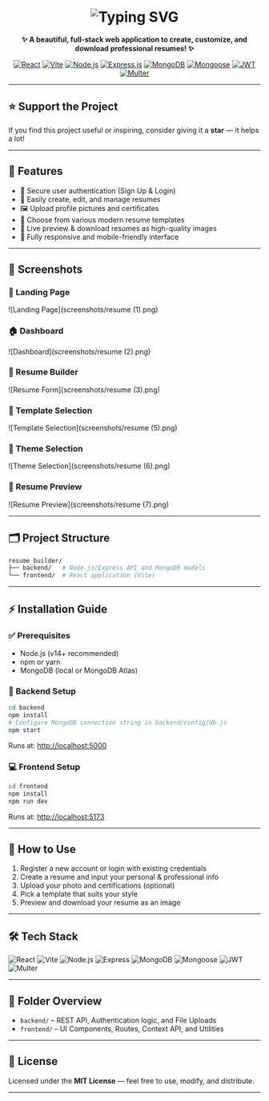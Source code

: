 <h1 align="center">
  <img src="https://readme-typing-svg.demolab.com?font=Fira+Code&duration=3000&pause=500&color=61DAFB&center=true&vCenter=true&width=435&lines=🚀+Welcome+to+Resume+Builder!;Build+your+professional+resume+in+minutes." alt="Typing SVG" />
</h1>

<p align="center">
  <strong>✨ A beautiful, full-stack web application to create, customize, and download professional resumes! ✨</strong>
</p>

<p align="center">
  <a href="https://react.dev/"><img src="https://img.shields.io/badge/React-20232A?style=for-the-badge&logo=react&logoColor=61DAFB" alt="React" /></a>
  <a href="https://vitejs.dev/"><img src="https://img.shields.io/badge/Vite-646CFF?style=for-the-badge&logo=vite&logoColor=FFD62E" alt="Vite" /></a>
  <a href="https://nodejs.org/"><img src="https://img.shields.io/badge/Node.js-339933?style=for-the-badge&logo=nodedotjs&logoColor=white" alt="Node.js" /></a>
  <a href="https://expressjs.com/"><img src="https://img.shields.io/badge/Express.js-000000?style=for-the-badge&logo=express&logoColor=white" alt="Express.js" /></a>
  <a href="https://www.mongodb.com/"><img src="https://img.shields.io/badge/MongoDB-4EA94B?style=for-the-badge&logo=mongodb&logoColor=white" alt="MongoDB" /></a>
  <a href="https://mongoosejs.com/"><img src="https://img.shields.io/badge/Mongoose-880000?style=for-the-badge&logo=mongoose&logoColor=white" alt="Mongoose" /></a>
  <a href="https://jwt.io/"><img src="https://img.shields.io/badge/JWT-black?style=for-the-badge&logo=JSON%20web%20tokens" alt="JWT" /></a>
  <a href="https://github.com/expressjs/multer"><img src="https://img.shields.io/badge/Multer-FF4A00?style=for-the-badge&logo=multer&logoColor=white" alt="Multer" /></a>
</p>

---

## ⭐ Support the Project

If you find this project useful or inspiring, consider giving it a **star** — it helps a lot!

---

## 🌟 Features

* 🔐 Secure user authentication (Sign Up & Login)
* 📄 Easily create, edit, and manage resumes
* 🖼️ Upload profile pictures and certificates
* 🎨 Choose from various modern resume templates
* 🔄 Live preview & download resumes as high-quality images
* 📱 Fully responsive and mobile-friendly interface

---


## 📸 Screenshots

### 🔐 Landing Page
![Landing Page](screenshots/resume (1).png)

### 🏠 Dashboard
![Dashboard](screenshots/resume (2).png)

### 📝 Resume Builder
![Resume Form](screenshots/resume (3).png)

### 🎨 Template Selection
![Template Selection](screenshots/resume (5).png)

### 📄 Theme Selection
![Theme Selection](screenshots/resume (6).png)

### 📄 Resume Preview
![Resume Preview](screenshots/resume (7).png)


---

## 🗂️ Project Structure

```bash
resume_builder/
├── backend/   # Node.js/Express API and MongoDB models
└── frontend/  # React application (Vite)
```

---

## ⚡ Installation Guide

### ✅ Prerequisites

* Node.js (v14+ recommended)
* npm or yarn
* MongoDB (local or MongoDB Atlas)

### 🚀 Backend Setup

```bash
cd backend
npm install
# Configure MongoDB connection string in backend/config/db.js
npm start
```

Runs at: [http://localhost:5000](http://localhost:5000)

### 💻 Frontend Setup

```bash
cd frontend
npm install
npm run dev
```

Runs at: [http://localhost:5173](http://localhost:5173)

---

## 🧪 How to Use

1. Register a new account or login with existing credentials
2. Create a resume and input your personal & professional info
3. Upload your photo and certifications (optional)
4. Pick a template that suits your style
5. Preview and download your resume as an image

---

## 🛠️ Tech Stack

<p align="left">
  <img src="https://img.shields.io/badge/React-20232A?style=for-the-badge&logo=react&logoColor=61DAFB" alt="React"/>
  <img src="https://img.shields.io/badge/Vite-646CFF?style=for-the-badge&logo=vite&logoColor=FFD62E" alt="Vite"/>
  <img src="https://img.shields.io/badge/Node.js-339933?style=for-the-badge&logo=nodedotjs&logoColor=white" alt="Node.js"/>
  <img src="https://img.shields.io/badge/Express.js-000000?style=for-the-badge&logo=express&logoColor=white" alt="Express"/>
  <img src="https://img.shields.io/badge/MongoDB-4EA94B?style=for-the-badge&logo=mongodb&logoColor=white" alt="MongoDB"/>
  <img src="https://img.shields.io/badge/Mongoose-880000?style=for-the-badge&logo=mongoose&logoColor=white" alt="Mongoose"/>
  <img src="https://img.shields.io/badge/JWT-black?style=for-the-badge&logo=JSON%20web%20tokens" alt="JWT"/>
  <img src="https://img.shields.io/badge/Multer-FF4A00?style=for-the-badge&logo=multer&logoColor=white" alt="Multer"/>
</p>

---

## 📁 Folder Overview

* `backend/` – REST API, Authentication logic, and File Uploads
* `frontend/` – UI Components, Routes, Context API, and Utilities

---

## 📄 License

Licensed under the **MIT License** — feel free to use, modify, and distribute.

---
